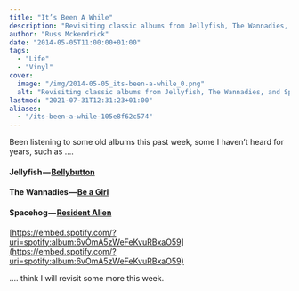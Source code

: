 ```yaml
---
title: "It’s Been A While"
description: "Revisiting classic albums from Jellyfish, The Wannadies, and Spacehog, exploring the enduring appeal of these musical gems from my collection."
author: "Russ Mckendrick"
date: "2014-05-05T11:00:00+01:00"
tags:
  - "Life"
  - "Vinyl"
cover:
  image: "/img/2014-05-05_its-been-a-while_0.png"
  alt: "Revisiting classic albums from Jellyfish, The Wannadies, and Spacehog, exploring the enduring appeal of these musical gems from my collection."
lastmod: "2021-07-31T12:31:23+01:00"
aliases:
  - "/its-been-a-while-105e8f62c574"
---
```


Been listening to some old albums this past week, some I haven’t heard for years, such as ….

#### Jellyfish — [Bellybutton](http://en.wikipedia.org/wiki/Bellybutton_%28album%29)

#### The Wannadies — [Be a Girl](http://en.wikipedia.org/wiki/Be_a_Girl)

#### Spacehog — [Resident Alien](http://en.wikipedia.org/wiki/Resident_Alien)

[https://embed.spotify.com/?uri=spotify:album:6vOmA5zWeFeKvuRBxaO59](https://embed.spotify.com/?uri=spotify:album:6vOmA5zWeFeKvuRBxaO59)

…. think I will revisit some more this week.

